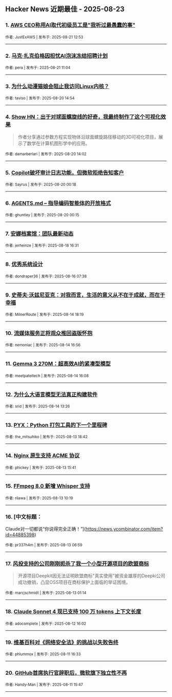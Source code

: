 ## Hacker News 近期最佳 - 2025-08-23


### 1. [AWS CEO称用AI取代初级员工是"我听过最愚蠢的事"](https://news.ycombinator.com/item?id=44972151)

<sub>作者: JustExAWS | 发布于: 2025-08-21 12:53</sub>

---

### 2. [马克·扎克伯格因担忧AI泡沫冻结招聘计划](https://news.ycombinator.com/item?id=44971273)

<sub>作者: pera | 发布于: 2025-08-21 11:04</sub>

---

### 3. [为什么动漫猫娘会阻止我访问Linux内核？](https://news.ycombinator.com/item?id=44962529)

<sub>作者: taviso | 发布于: 2025-08-20 14:54</sub>

---

### 4. [Show HN：出于对球面螺旋线的好奇，我最终制作了这个可视化效果](https://news.ycombinator.com/item?id=44962066)
> 作者分享通过参数方程实现物体沿球面螺旋路径移动的3D可视化项目，展示了数学在计算机图形学中的应用。

<sub>作者: damarberlari | 发布于: 2025-08-20 14:02</sub>

---

### 5. [Copilot破坏审计日志功能，但微软拒绝告知客户](https://news.ycombinator.com/item?id=44957454)

<sub>作者: Sayrus | 发布于: 2025-08-20 00:18</sub>

---

### 6. [AGENTS.md – 指导编码智能体的开放格式](https://news.ycombinator.com/item?id=44957443)

<sub>作者: ghuntley | 发布于: 2025-08-20 00:15</sub>

---

### 7. [安娜档案馆：团队最新动态](https://news.ycombinator.com/item?id=44942501)

<sub>作者: jerheinze | 发布于: 2025-08-18 16:31</sub>

---

### 8. [优秀系统设计](https://news.ycombinator.com/item?id=44921137)

<sub>作者: dondraper36 | 发布于: 2025-08-16 07:38</sub>

---

### 9. [史蒂夫·沃兹尼亚克：对我而言，生活的意义从不在于成就，而在于幸福](https://news.ycombinator.com/item?id=44903803)

<sub>作者: MilnerRoute | 发布于: 2025-08-14 18:19</sub>

---

### 10. [流媒体服务正将观众推回盗版怀抱](https://news.ycombinator.com/item?id=44902797)

<sub>作者: nemoniac | 发布于: 2025-08-14 16:56</sub>

---

### 11. [Gemma 3 270M：超高效AI的紧凑型模型](https://news.ycombinator.com/item?id=44902148)

<sub>作者: meetpateltech | 发布于: 2025-08-14 16:08</sub>

---

### 12. [为什么大语言模型无法真正构建软件](https://news.ycombinator.com/item?id=44900116)

<sub>作者: srid | 发布于: 2025-08-14 13:26</sub>

---

### 13. [PYX：Python 打包工具的下一个里程碑](https://news.ycombinator.com/item?id=44892209)

<sub>作者: the_mitsuhiko | 发布于: 2025-08-13 18:42</sub>

---

### 14. [Nginx 原生支持 ACME 协议](https://news.ycombinator.com/item?id=44889941)

<sub>作者: phickey | 发布于: 2025-08-13 15:41</sub>

---

### 15. [FFmpeg 8.0 新增 Whisper 支持](https://news.ycombinator.com/item?id=44886647)

<sub>作者: rilawa | 发布于: 2025-08-13 10:19</sub>

---

### 16. [中文标题：
Claude对一切都说“你说得完全正确！”](https://news.ycombinator.com/item?id=44885398)

<sub>作者: pr337h4m | 发布于: 2025-08-13 06:59</sub>

---

### 17. [风投支持的公司刚刚扼杀了我一个小型开源项目的欧盟商标](https://news.ycombinator.com/item?id=44883634)
> 开源项目Deepkit因无法证明欧盟商标"真实使用"被资金雄厚的Deepki公司成功撤销，凸显OSS项目在商标保护上面临的举证困境。

<sub>作者: marcjschmidt | 发布于: 2025-08-13 01:14</sub>

---

### 18. [Claude Sonnet 4 现已支持 100 万 tokens 上下文长度](https://news.ycombinator.com/item?id=44878147)

<sub>作者: adocomplete | 发布于: 2025-08-12 16:02</sub>

---

### 19. [维基百科对《网络安全法》的挑战以失败告终](https://news.ycombinator.com/item?id=44866208)

<sub>作者: phlummox | 发布于: 2025-08-11 16:33</sub>

---

### 20. [GitHub首席执行官辞职后，微软旗下独立性不再](https://news.ycombinator.com/item?id=44865560)

<sub>作者: Handy-Man | 发布于: 2025-08-11 15:47</sub>

---
